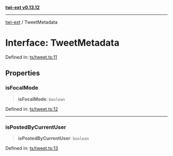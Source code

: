 [**twi-ext v0.13.12**](../README.md)

***

[twi-ext](../README.md) / TweetMetadata

# Interface: TweetMetadata

Defined in: [ts/tweet.ts:11](https://github.com/Robot-Inventor/twi-ext/blob/8b545e372d37d3bd8a9a60b4daddf6602af884b4/src/ts/tweet.ts#L11)

## Properties

### isFocalMode

> **isFocalMode**: `boolean`

Defined in: [ts/tweet.ts:12](https://github.com/Robot-Inventor/twi-ext/blob/8b545e372d37d3bd8a9a60b4daddf6602af884b4/src/ts/tweet.ts#L12)

***

### isPostedByCurrentUser

> **isPostedByCurrentUser**: `boolean`

Defined in: [ts/tweet.ts:13](https://github.com/Robot-Inventor/twi-ext/blob/8b545e372d37d3bd8a9a60b4daddf6602af884b4/src/ts/tweet.ts#L13)
